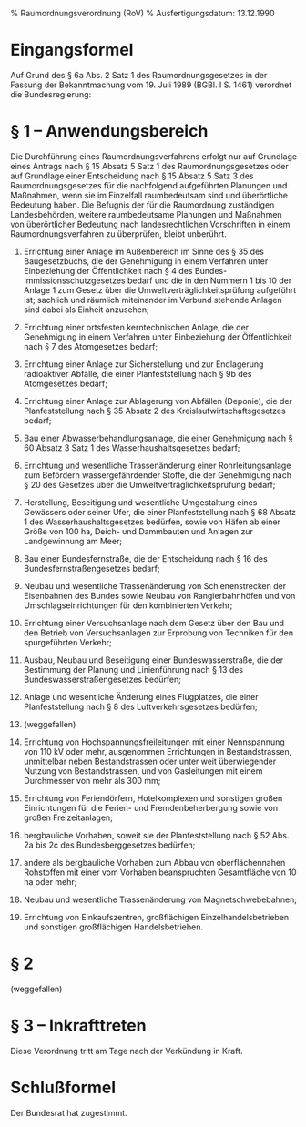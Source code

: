 % Raumordnungsverordnung  (RoV)
% Ausfertigungsdatum: 13.12.1990
 
# Eingangsformel

Auf Grund des § 6a Abs. 2 Satz 1 des Raumordnungsgesetzes in der Fassung der Bekanntmachung vom 19. Juli 1989 (BGBl. I S. 1461) verordnet die Bundesregierung:

# § 1 – Anwendungsbereich

Die Durchführung eines Raumordnungsverfahrens erfolgt nur auf Grundlage eines Antrags nach § 15 Absatz 5 Satz 1 des Raumordnungsgesetzes oder auf Grundlage einer Entscheidung nach § 15 Absatz 5 Satz 3 des Raumordnungsgesetzes für die nachfolgend aufgeführten Planungen und Maßnahmen, wenn sie im Einzelfall raumbedeutsam sind und überörtliche Bedeutung haben. Die Befugnis der für die Raumordnung zuständigen Landesbehörden, weitere raumbedeutsame Planungen und Maßnahmen von überörtlicher Bedeutung nach landesrechtlichen Vorschriften in einem Raumordnungsverfahren zu überprüfen, bleibt unberührt.

1. Errichtung einer Anlage im Außenbereich im Sinne des § 35 des Baugesetzbuchs, die der Genehmigung in einem Verfahren unter Einbeziehung der Öffentlichkeit nach § 4 des Bundes-Immissionsschutzgesetzes bedarf und die in den Nummern 1 bis 10 der Anlage 1 zum Gesetz über die Umweltverträglichkeitsprüfung aufgeführt ist; sachlich und räumlich miteinander im Verbund stehende Anlagen sind dabei als Einheit anzusehen;

2. Errichtung einer ortsfesten kerntechnischen Anlage, die der Genehmigung in einem Verfahren unter Einbeziehung der Öffentlichkeit nach § 7 des Atomgesetzes bedarf;

3. Errichtung einer Anlage zur Sicherstellung und zur Endlagerung radioaktiver Abfälle, die einer Planfeststellung nach § 9b des Atomgesetzes bedarf;

4. Errichtung einer Anlage zur Ablagerung von Abfällen (Deponie), die der Planfeststellung nach § 35 Absatz 2 des Kreislaufwirtschaftsgesetzes bedarf;

5. Bau einer Abwasserbehandlungsanlage, die einer Genehmigung nach § 60 Absatz 3 Satz 1 des Wasserhaushaltsgesetzes bedarf;

6. Errichtung und wesentliche Trassenänderung einer Rohrleitungsanlage zum Befördern wassergefährdender Stoffe, die der Genehmigung nach § 20 des Gesetzes über die Umweltverträglichkeitsprüfung bedarf;

7. Herstellung, Beseitigung und wesentliche Umgestaltung eines Gewässers oder seiner Ufer, die einer Planfeststellung nach § 68 Absatz 1 des Wasserhaushaltsgesetzes bedürfen, sowie von Häfen ab einer Größe von 100 ha, Deich- und Dammbauten und Anlagen zur Landgewinnung am Meer;

8. Bau einer Bundesfernstraße, die der Entscheidung nach § 16 des Bundesfernstraßengesetzes bedarf;

9. Neubau und wesentliche Trassenänderung von Schienenstrecken der Eisenbahnen des Bundes sowie Neubau von Rangierbahnhöfen und von Umschlagseinrichtungen für den kombinierten Verkehr;

10. Errichtung einer Versuchsanlage nach dem Gesetz über den Bau und den Betrieb von Versuchsanlagen zur Erprobung von Techniken für den spurgeführten Verkehr;

11. Ausbau, Neubau und Beseitigung einer Bundeswasserstraße, die der Bestimmung der Planung und Linienführung nach § 13 des Bundeswasserstraßengesetzes bedürfen;

12. Anlage und wesentliche Änderung eines Flugplatzes, die einer Planfeststellung nach § 8 des Luftverkehrsgesetzes bedürfen;

13. (weggefallen)

14. Errichtung von Hochspannungsfreileitungen mit einer Nennspannung von 110 kV oder mehr, ausgenommen Errichtungen in Bestandstrassen, unmittelbar neben Bestandstrassen oder unter weit überwiegender Nutzung von Bestandstrassen, und von Gasleitungen mit einem Durchmesser von mehr als 300 mm;

15. Errichtung von Feriendörfern, Hotelkomplexen und sonstigen großen Einrichtungen für die Ferien- und Fremdenbeherbergung sowie von großen Freizeitanlagen;

16. bergbauliche Vorhaben, soweit sie der Planfeststellung nach § 52 Abs. 2a bis 2c des Bundesberggesetzes bedürfen;

17. andere als bergbauliche Vorhaben zum Abbau von oberflächennahen Rohstoffen mit einer vom Vorhaben beanspruchten Gesamtfläche von 10 ha oder mehr;

18. Neubau und wesentliche Trassenänderung von Magnetschwebebahnen;

19. Errichtung von Einkaufszentren, großflächigen Einzelhandelsbetrieben und sonstigen großflächigen Handelsbetrieben.

# § 2

(weggefallen)

# § 3 – Inkrafttreten

Diese Verordnung tritt am Tage nach der Verkündung in Kraft.

# Schlußformel

Der Bundesrat hat zugestimmt.
